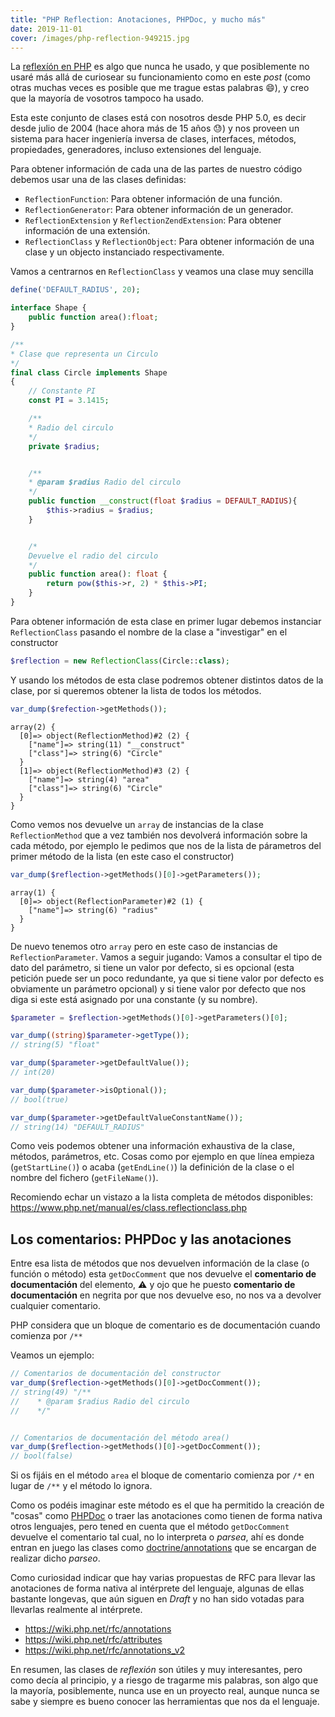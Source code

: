 ```yaml
---
title: "PHP Reflection: Anotaciones, PHPDoc, y mucho más"
date: 2019-11-01
cover: /images/php-reflection-949215.jpg
---
```

La [reflexíón en PHP](https://www.php.net/manual/es/intro.reflection.php) es algo que nunca he usado, y que posiblemente no usaré más allá de curiosear su funcionamiento como en este _post_ (como otras muchas veces es posible que me trague estas palabras :smile:), y creo que la mayoría de vosotros tampoco ha usado.

Esta este conjunto de clases está con nosotros desde PHP 5.0, es decir desde julio de 2004 (hace ahora más de 15 años :sweat:) y nos proveen un sistema para hacer ingeniería inversa de clases, interfaces, métodos, propiedades, generadores, incluso extensiones del lenguaje.

Para obtener información de cada una de las partes de nuestro código debemos usar una de las clases definidas:

* `ReflectionFunction`: Para obtener información de una función.
* `ReflectionGenerator`: Para obtener información de un generador.
* `ReflectionExtension` y `ReflectionZendExtension`: Para obtener información de una extensión.
* `ReflectionClass` y `ReflectionObject`: Para obtener información de una clase y un objecto instanciado respectivamente.

Vamos a centrarnos en `ReflectionClass` y veamos una clase muy sencilla

```php
define('DEFAULT_RADIUS', 20);

interface Shape {
    public function area():float;
}

/**
* Clase que representa un Circulo
*/
final class Circle implements Shape
{
    // Constante PI
    const PI = 3.1415;

    /**
    * Radio del circulo
    */
    private $radius;


    /**
    * @param $radius Radio del circulo
    */
    public function __construct(float $radius = DEFAULT_RADIUS){
        $this->radius = $radius;
    }


    /*
    Devuelve el radio del circulo    
    */
    public function area(): float {
        return pow($this->r, 2) * $this->PI;
    }
}
```

Para obtener información de esta clase en primer lugar debemos instanciar `ReflectionClass` pasando el nombre de la clase a "investigar" en el constructor

```php
$reflection = new ReflectionClass(Circle::class);
```
Y usando los métodos de esta clase podremos obtener distintos datos de la clase, por si queremos obtener la lista de todos los métodos.

```php
var_dump($refection->getMethods());
```
```
array(2) {
  [0]=> object(ReflectionMethod)#2 (2) {
    ["name"]=> string(11) "__construct"
    ["class"]=> string(6) "Circle"
  }
  [1]=> object(ReflectionMethod)#3 (2) {
    ["name"]=> string(4) "area"
    ["class"]=> string(6) "Circle"
  }
}
```
Como vemos nos devuelve un `array` de instancias de la clase `ReflectionMethod` que a vez también nos devolverá información sobre la cada método, por ejemplo le pedimos que nos de la lista de párametros del primer método de la lista (en este caso el constructor)

```php 
var_dump($reflection->getMethods()[0]->getParameters());
```
```
array(1) {
  [0]=> object(ReflectionParameter)#2 (1) {
    ["name"]=> string(6) "radius"
  }
}
```
De nuevo tenemos otro `array` pero en este caso de instancias de `ReflectionParameter`. Vamos a seguir jugando: Vamos a consultar el tipo de dato del parámetro, si tiene un valor por defecto, si es opcional (esta petición puede ser un poco redundante, ya que si tiene valor por defecto es obviamente un parámetro opcional) y si tiene valor por defecto que nos diga si este está asignado por una constante (y su nombre).


```php 
$parameter = $reflection->getMethods()[0]->getParameters()[0];

var_dump((string)$parameter->getType());
// string(5) "float"

var_dump($parameter->getDefaultValue());
// int(20)

var_dump($parameter->isOptional());
// bool(true)

var_dump($parameter->getDefaultValueConstantName());
// string(14) "DEFAULT_RADIUS"
```

Como veis podemos obtener una información exhaustiva de la clase, métodos, parámetros, etc. Cosas como por ejemplo en que línea empieza (`getStartLine()`) o acaba (`getEndLine()`) la definición de la clase o el nombre del fichero (`getFileName()`). 

Recomiendo echar un vistazo a la lista completa de métodos disponibles: https://www.php.net/manual/es/class.reflectionclass.php

## Los comentarios: PHPDoc y las anotaciones
Entre esa lista de métodos que nos devuelven información de la clase (o función o método) esta `getDocComment` que nos devuelve el **comentario de documentación** del elemento, :warning: y ojo que he puesto **comentario de documentación** en negrita por que nos devuelve eso, no nos va a devolver cualquier comentario.

PHP considera que un bloque de comentario es de documentación cuando comienza por `/**` 

 Veamos un ejemplo:


```php 
// Comentarios de documentación del constructor
var_dump($reflection->getMethods()[0]->getDocComment());
// string(49) "/**
//    * @param $radius Radio del circulo
//    */"


// Comentarios de documentación del método area()
var_dump($reflection->getMethods()[0]->getDocComment());
// bool(false)
```

Si os fijáis en el método `area` el bloque de comentario comienza por `/*` en lugar de `/**` y el método lo ignora.

Como os podéis imaginar este método es el que ha permitido la creación de "cosas" como [PHPDoc](https://www.phpdoc.org/) o traer las anotaciones como tienen de forma nativa otros lenguajes, pero tened en cuenta que el método `getDocComment` devuelve el comentario tal cual, no lo interpreta o _parsea_, ahí es donde entran en juego las clases como [doctrine/annotations](https://github.com/doctrine/annotations) que se encargan de realizar dicho _parseo_.


Como curiosidad indicar que hay varias propuestas de RFC para llevar las anotaciones de forma nativa al intérprete del lenguaje, algunas de ellas bastante longevas, que aún siguen en _Draft_ y no han sido votadas para llevarlas realmente al intérprete.

* https://wiki.php.net/rfc/annotations
* https://wiki.php.net/rfc/attributes 
* https://wiki.php.net/rfc/annotations_v2

En resumen, las clases de _reflexión_ son útiles y muy interesantes, pero como decía al principio, y a riesgo de tragarme mis palabras, son algo que la mayoría, posiblemente, nunca use en un proyecto real, aunque nunca se sabe y siempre es bueno conocer las herramientas que nos da el lenguaje.



 



